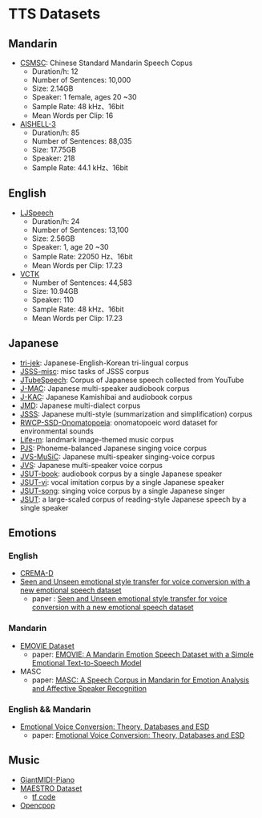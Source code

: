 # TTS Datasets
<!--
see https://openslr.org/
-->
## Mandarin
- [CSMSC](https://www.data-baker.com/open_source.html): Chinese Standard Mandarin Speech Copus
    - Duration/h: 12
    - Number of Sentences: 10,000
    - Size: 2.14GB
    - Speaker: 1 female, ages 20 ~30
    - Sample Rate: 48 kHz、16bit
    - Mean Words per Clip: 16
- [AISHELL-3](http://www.aishelltech.com/aishell_3)
    - Duration/h: 85
    - Number of Sentences: 88,035
    - Size: 17.75GB
    - Speaker: 218
    - Sample Rate: 44.1 kHz、16bit 

## English
- [LJSpeech](https://keithito.com/LJ-Speech-Dataset/)
    - Duration/h: 24
    - Number of Sentences: 13,100
    - Size: 2.56GB
    - Speaker: 1, age 20 ~30
    - Sample Rate: 22050 Hz、16bit
    - Mean Words per Clip: 17.23
- [VCTK](https://datashare.ed.ac.uk/handle/10283/3443)
    - Number of Sentences: 44,583
    - Size: 10.94GB
    - Speaker: 110 
    - Sample Rate: 48 kHz、16bit
    - Mean Words per Clip: 17.23

## Japanese
<!--
see https://sites.google.com/site/shinnosuketakamichi/publication/corpus
-->

- [tri-jek](https://sites.google.com/site/shinnosuketakamichi/research-topics/tri-jek_corpus): Japanese-English-Korean tri-lingual corpus
- [JSSS-misc](https://sites.google.com/site/shinnosuketakamichi/research-topics/jsss-misc_corpus): misc tasks of JSSS corpus
- [JTubeSpeech](https://github.com/sarulab-speech/jtubespeech): Corpus of Japanese speech collected from YouTube
- [J-MAC](https://sites.google.com/site/shinnosuketakamichi/research-topics/j-mac_corpus): Japanese multi-speaker audiobook corpus
- [J-KAC](https://sites.google.com/site/shinnosuketakamichi/research-topics/j-kac_corpus): Japanese Kamishibai and audiobook corpus
- [JMD](https://sites.google.com/site/shinnosuketakamichi/research-topics/jmd_corpus): Japanese multi-dialect corpus
- [JSSS](https://sites.google.com/site/shinnosuketakamichi/research-topics/jsss_corpus): Japanese multi-style (summarization and simplification) corpus
- [RWCP-SSD-Onomatopoeia](https://www.ksuke.net/dataset/rwcp-ssd-onomatopoeia): onomatopoeic word dataset for environmental sounds 
- [Life-m](https://sites.google.com/site/shinnosuketakamichi/research-topics/life-m_corpus): landmark image-themed music corpus
- [PJS](https://sites.google.com/site/shinnosuketakamichi/research-topics/pjs_corpus): Phoneme-balanced Japanese singing voice corpus
- [JVS-MuSiC](https://sites.google.com/site/shinnosuketakamichi/research-topics/jvs_music): Japanese multi-speaker singing-voice corpus
- [JVS](https://sites.google.com/site/shinnosuketakamichi/research-topics/jvs_corpus): Japanese multi-speaker voice corpus
- [JSUT-book](https://sites.google.com/site/shinnosuketakamichi/publication/jsut-book): audiobook corpus by a single Japanese speaker
- [JSUT-vi](https://sites.google.com/site/shinnosuketakamichi/publication/jsut-vi): vocal imitation corpus by a single Japanese speaker
- [JSUT-song](https://sites.google.com/site/shinnosuketakamichi/publication/jsut-song): singing voice corpus by a single Japanese singer
- [JSUT](https://sites.google.com/site/shinnosuketakamichi/publication/jsut): a large-scaled corpus of reading-style Japanese speech by a single speaker

## Emotions
### English
- [CREMA-D](https://github.com/CheyneyComputerScience/CREMA-D)
- [Seen and Unseen emotional style transfer for voice conversion with a new emotional speech dataset](https://kunzhou9646.github.io/controllable-evc/)
    - paper : [Seen and Unseen emotional style transfer for voice conversion with a new emotional speech dataset](https://arxiv.org/abs/2010.14794)
### Mandarin
- [EMOVIE Dataset](https://viem-ccy.github.io/EMOVIE/dataset_release )
    - paper: [EMOVIE: A Mandarin Emotion Speech Dataset with a Simple Emotional Text-to-Speech Model](https://arxiv.org/abs/2106.09317)
- MASC
    - paper: [MASC: A Speech Corpus in Mandarin for Emotion Analysis and Affective Speaker Recognition](https://ieeexplore.ieee.org/document/4013501)
### English && Mandarin
- [Emotional Voice Conversion: Theory, Databases and ESD](https://github.com/HLTSingapore/Emotional-Speech-Data)    
    - paper: [Emotional Voice Conversion: Theory, Databases and ESD](https://arxiv.org/abs/2105.14762) 

## Music
- [GiantMIDI-Piano](https://github.com/bytedance/GiantMIDI-Piano)
- [MAESTRO Dataset](https://magenta.tensorflow.org/datasets/maestro)
     - [tf code](https://www.tensorflow.org/tutorials/audio/music_generation) 
- [Opencpop](https://wenet.org.cn/opencpop/)
